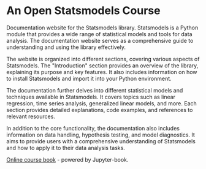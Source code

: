 # An Open Statsmodels Course

Documentation website for the Statsmodels library. Statsmodels is a Python module that provides a wide range of statistical models and tools for data analysis. The documentation website serves as a comprehensive guide to understanding and using the library effectively.

The website is organized into different sections, covering various aspects of Statsmodels. The "Introduction" section provides an overview of the library, explaining its purpose and key features. It also includes information on how to install Statsmodels and import it into your Python environment.

The documentation further delves into different statistical models and techniques available in Statsmodels. It covers topics such as linear regression, time series analysis, generalized linear models, and more. Each section provides detailed explanations, code examples, and references to relevant resources.

In addition to the core functionality, the documentation also includes information on data handling, hypothesis testing, and model diagnostics. It aims to provide users with a comprehensive understanding of Statsmodels and how to apply it to their data analysis tasks.

[Online course book](https://ayoub-mg.github.io/Statsmodels/docs/html/intro.html) - powered by Jupyter-book.

